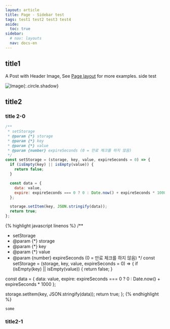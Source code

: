 ```yaml
---
layout: article
title: Page - Sidebar test
tags: test1 test2 test3 test4
aside:
  toc: true
sidebar:
  # nav: layouts
  nav: docs-en
---
```


## title1

A Post with Header Image, See [Page layout](https://tianqi.name/jekyll-TeXt-theme/samples.html#page-layout) for more examples.
side test

![Image](https://chanjinkim.github.io/assets/android-chrome-192x192.png){:.circle.shadow}

## title2
### title 2-0
```javascript
/**
 * setStorage
 * @param {*} storage
 * @param {*} key
 * @param {*} value
 * @param {number} expireSeconds (0 = 만료 체크를 하지 않음)
 */
const setStorage = (storage, key, value, expireSeconds = 0) => {
  if (isEmpty(key) || isEmpty(value)) {
    return false;
  }

  const data = {
    data: value,
    expire: expireSeconds === 0 ? 0 : Date.now() + expireSeconds * 1000
  };

  storage.setItem(key, JSON.stringify(data));
  return true;
};
```

{% highlight javascript linenos %}
/**
 * setStorage
 * @param {*} storage
 * @param {*} key
 * @param {*} value
 * @param {number} expireSeconds (0 = 만료 체크를 하지 않음)
 */
const setStorage = (storage, key, value, expireSeconds = 0) => {
  if (isEmpty(key) || isEmpty(value)) {
    return false;
  }

  const data = {
    data: value,
    expire: expireSeconds === 0 ? 0 : Date.now() + expireSeconds * 1000
  };

  storage.setItem(key, JSON.stringify(data));
  return true;
};
{% endhighlight %}

 `some`

### title2-1

<!--more-->
